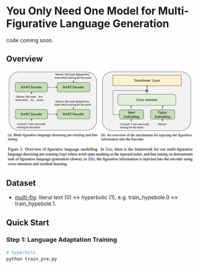 # You Only Need One Model for Multi-Figurative Language Generation

code coming soon.

## Overview

![](./figs/overview.png)

## Dataset
- [multi-fig](): literal text (0) <-> hyperbolic (1), e.g. train_hypebole.0 <-> train_hypebole.1.

## Quick Start
### Step 1: Language Adaptation Training
```bash
# hyperbole
python train_pre.py
```

